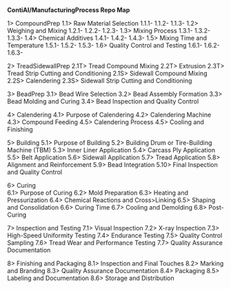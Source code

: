 **ContiAI/ManufacturingProcess Repo Map**

1> CompoundPrep
	1.1> Raw Material Selection
   1.1.1-
   1.1.2-
   1.1.3-
	1.2> Weighing and Mixing
   1.2.1-
   1.2.2-
   1.2.3-
	1.3> Mixing Process
   1.3.1-
   1.3.2-
   1.3.3-
	1.4> Chemical Additives
   1.4.1-
   1.4.2-
   1.4.3-
	1.5> Mixing Time and Temperature
   1.5.1-
   1.5.2-
   1.5.3-
	1.6> Quality Control and Testing
   1.6.1-
   1.6.2-
   1.6.3-

2> TreadSidewallPrep
	2.1T> Tread Compound Mixing
	2.2T> Extrusion
	2.3T> Tread Strip Cutting and Conditioning
	2.1S> Sidewall Compound Mixing
	2.2S> Calendering
	2.3S> Sidewall Strip Cutting and Conditioning

3> BeadPrep
	3.1> Bead Wire Selection
	3.2> Bead Assembly Formation
	3.3> Bead Molding and Curing
	3.4> Bead Inspection and Quality Control

4> Calendering
	4.1> Purpose of Calendering
	4.2> Calendering Machine
	4.3> Compound Feeding
	4.5> Calendering Process
	4.5> Cooling and Finishing

5> Building
	5.1> Purpose of Building
	5.2> Building Drum or Tire-Building Machine (TBM)
	5.3> Inner Liner Application
	5.4> Carcass Ply Application
	5.5> Belt Application
	5.6> Sidewall Application
	5.7> Tread Application
	5.8> Alignment and Reinforcement
	5.9> Bead Integration
	5.10> Final Inspection and Quality Control

6> Curing	
	6.1> Purpose of Curing
	6.2> Mold Preparation
	6.3> Heating and Pressurization
	6.4> Chemical Reactions and Cross>Linking
	6.5> Shaping and Consolidation
	6.6> Curing Time
	6.7> Cooling and Demolding
	6.8> Post-Curing	

7> Inspection and Testing
	7.1> Visual Inspection
	7.2> X-ray Inspection
	7.3> High-Speed Uniformity Testing
	7.4> Endurance Testing
	7.5> Quality Control Sampling
	7.6> Tread Wear and Performance Testing
	7.7> Quality Assurance Documentation

8> Finishing and Packaging
	8.1> Inspection and Final Touches
	8.2> Marking and Branding
	8.3> Quality Assurance Documentation
	8.4> Packaging
	8.5> Labeling and Documentation
	8.6> Storage and Distribution
	
	
